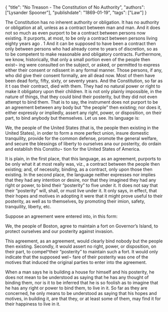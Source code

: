 { 
    "title": "No Treason - The Constitution of No Authority", 
    "authors": ["Lysander Spooner"], 
    "publishdate": "1869-01-19",
    "tags": ["Law"]
}

The Constitution has no inherent authority or obligation. It has no
authority or obligation at all, unless as a contract between man and
man. And it does not so much as even purport to be a contract between
persons now existing. It purports, at most, to be only a contract
between persons living eighty years ago . 1 And it can be supposed to
have been a contract then only between persons who had already come to
years of discretion, so as to be competent to make reasonable and
obligatory contracts. Furthermore, we know, historically, that only a
small portion even of the people then exist¬ ing were consulted on the
subject, or asked, or permitted to express either their consent or
ndissent in any formal manner. Those persons, if any, who did give
their consent formally, are all dead now. Most of them have been dead
forty, fifty, sixty, or seventy years. And the Constitution, so far as
it t oas their contract, died with them.  They had no natural power or
right to make it obligatory upon their children. It is not only
plainly impossible, in the nature of things, that they could bind
their posterity, but they did not even attempt to bind them. That is
to say, the instrument does not purport to be an agreement between any
body but “the people” then existing; nor does it, either expressly or
impliedly, assert any right, power, or disposition, on their part, to
bind anybody but themselves. Let us see. Its language is:

We, the people of the United States (that is, the people then existing
in the United States), in order to form a more perfect union, insure
domestic tranquility, provide for the common defense, promote the
general welfare, and secure the blessings of liberty to ourselves ana
our posterity, do ordain and establish this Constitu¬ tion for the
United States of America.

It is plain, in the first place, that this language, as an agreement,
purports to be only what it at most really was, viz., a contract
between the people then existing; and, of necessity, binding, as a
contract, only upon those then existing. In the second place, the
language neither expresses nor implies that they had any intention or
desire, nor that they imagined they had any right or power, to bind
their “posterity” to five under it. It does not say that their
“posterity” will, shall, or must live under it. It only says, in
effect, that their hopes and motives in adopting it were that it might
prove useful to their posterity, as well as to themselves, by
promoting their imion, safety, tranquility, liberty, etc.

Suppose an agreement were entered into, in this form:

We, the people of Boston, agree to maintain a fort on Governor’s
Island, to protect ourselves and our posterity against invasion.

This agreement, as an agreement, would clearly bind nobody but the
people then existing. Secondly, it would assert no right, power, or
disposition, on their part, to compel^their “posterity” to maintain
such a fort. It would only indicate that the supposed wel¬ fare of
their posterity was one of the motives that induced the original
parties to enter into the agreement.

When a man says he is building a house for himself and his posterity,
he does not mean to be understood as saying that he has any thought of
binding them, nor is it to be inferred that he is so foolish as to
imagine that he has any right or power to bind them, to live in it. So
far as they are concerned, he only means to be understood as saying
that his hopes and motives, in building it, are that they, or at least
some of them, may find it for their happiness to live in it.

